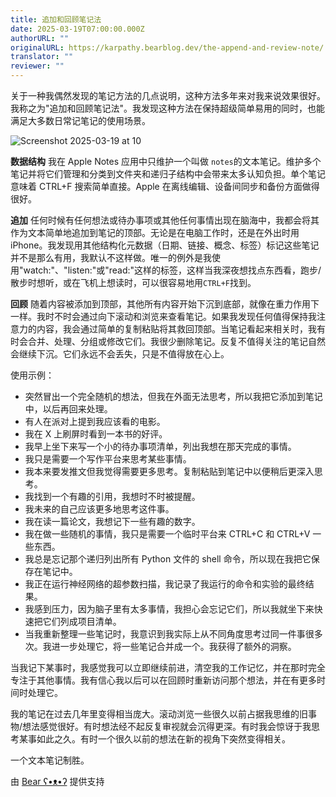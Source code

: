 ```yaml
---
title: 追加和回顾笔记法
date: 2025-03-19T07:00:00.000Z
authorURL: ""
originalURL: https://karpathy.bearblog.dev/the-append-and-review-note/
translator: ""
reviewer: ""
---
```



关于一种我偶然发现的笔记方法的几点说明，这种方法多年来对我来说效果很好。我称之为"追加和回顾笔记法"。我发现这种方法在保持超级简单易用的同时，也能满足大多数日常记笔记的使用场景。

![Screenshot 2025-03-19 at 10](https://bear-images.sfo2.cdn.digitaloceanspaces.com/karpathy/26am.webp)

**数据结构** 我在 Apple Notes 应用中只维护一个叫做 `notes`的文本笔记。维护多个笔记并将它们管理和分类到文件夹和递归子结构中会带来太多认知负担。单个笔记意味着 CTRL+F 搜索简单直接。Apple 在离线编辑、设备间同步和备份方面做得很好。

**追加** 任何时候有任何想法或待办事项或其他任何事情出现在脑海中，我都会将其作为文本简单地追加到笔记的顶部。无论是在电脑工作时，还是在外出时用 iPhone。我发现用其他结构化元数据（日期、链接、概念、标签）标记这些笔记并不是那么有用，我默认不这样做。唯一的例外是我使用"watch:"、"listen:"或"read:"这样的标签，这样当我深夜想找点东西看，跑步/散步时想听，或在飞机上想读时，可以很容易地用`CTRL+F`找到。

**回顾** 随着内容被添加到顶部，其他所有内容开始下沉到底部，就像在重力作用下一样。我时不时会通过向下滚动和浏览来查看笔记。如果我发现任何值得保持我注意力的内容，我会通过简单的复制粘贴将其救回顶部。当笔记看起来相关时，我有时会合并、处理、分组或修改它们。我很少删除笔记。反复不值得关注的笔记自然会继续下沉。它们永远不会丢失，只是不值得放在心上。

使用示例：

- 突然冒出一个完全随机的想法，但我在外面无法思考，所以我把它添加到笔记中，以后再回来处理。
- 有人在派对上提到我应该看的电影。
- 我在 X 上刷屏时看到一本书的好评。
- 我早上坐下来写一个小的待办事项清单，列出我想在那天完成的事情。
- 我只是需要一个写作平台来思考某些事情。
- 我本来要发推文但我觉得需要更多思考。复制粘贴到笔记中以便稍后更深入思考。
- 我找到一个有趣的引用，我想时不时被提醒。
- 我未来的自己应该更多地思考这件事。
- 我在读一篇论文，我想记下一些有趣的数字。
- 我在做一些随机的事情，我只是需要一个临时平台来 CTRL+C 和 CTRL+V 一些东西。
- 我总是忘记那个递归列出所有 Python 文件的 shell 命令，所以现在我把它保存在笔记中。
- 我正在运行神经网络的超参数扫描，我记录了我运行的命令和实验的最终结果。
- 我感到压力，因为脑子里有太多事情，我担心会忘记它们，所以我就坐下来快速把它们列成项目清单。
- 当我重新整理一些笔记时，我意识到我实际上从不同角度思考过同一件事很多次。我进一步处理它，将一些笔记合并成一个。我获得了额外的洞察。

当我记下某事时，我感觉我可以立即继续前进，清空我的工作记忆，并在那时完全专注于其他事情。我有信心我以后可以在回顾时重新访问那个想法，并在有更多时间时处理它。

我的笔记在过去几年里变得相当庞大。滚动浏览一些很久以前占据我思维的旧事物/想法感觉很好。有时想法经不起反复审视就会沉得更深。有时我会惊讶于我思考某事如此之久。有时一个很久以前的想法在新的视角下突然变得相关。

一个文本笔记制胜。

由 [Bear ʕ•ᴥ•ʔ][4] 提供支持

[4]: https://bearblog.dev